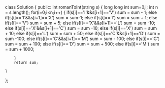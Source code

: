 class Solution {
public:
    int romanToInt(string s) {
         long long int sum=0,i;
        int n = s.length();
        for(i=0;i<n;i++)
        {
          if(s[i]=='I'&&s[i+1]=='V')
                sum = sum - 1;
            else if(s[i]=='I'&&s[i+1]=='X')
                sum = sum-1;
            else if(s[i]=='I')
                sum = sum + 1;
            else if(s[i]=='V')
                sum = sum + 5;
            else if(s[i]=='X'&&s[i+1]=='L')
                sum = sum -10;
            else if(s[i]=='X'&&s[i+1]=='C')
                sum = sum -10;
            else if(s[i]=='X')
                sum = sum + 10;
            else if(s[i]=='L')
                sum = sum + 50;
             else if(s[i]=='C'&&s[i+1]=='D')
                sum = sum -100;
            else if(s[i]=='C'&&s[i+1]=='M')
                sum = sum - 100;
            else if(s[i]=='C')
                sum = sum + 100;
            else if(s[i]=='D')
                sum = sum + 500;
            else if(s[i]=='M')
                sum = sum + 1000;
            
            
            

            
        }
        return sum;
        
    }
};
